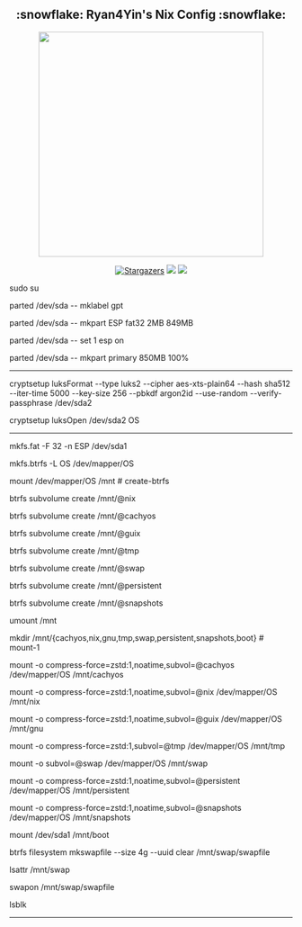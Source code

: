 <h2 align="center">:snowflake: Ryan4Yin's Nix Config :snowflake:</h2>

<p align="center">
  <img src="https://raw.githubusercontent.com/catppuccin/catppuccin/main/assets/palette/macchiato.png" width="400" />
</p>

<p align="center">
	<a href="https://github.com/ryan4yin/nix-config/stargazers">
		<img alt="Stargazers" src="https://img.shields.io/github/stars/ryan4yin/nix-config?style=for-the-badge&logo=starship&color=C9CBFF&logoColor=D9E0EE&labelColor=302D41"></a>
    <a href="https://nixos.org/">
        <img src="https://img.shields.io/badge/NixOS-24.05-informational.svg?style=for-the-badge&logo=nixos&color=F2CDCD&logoColor=D9E0EE&labelColor=302D41"></a>
    <a href="https://github.com/ryan4yin/nixos-and-flakes-book">
        <img src="https://img.shields.io/static/v1?label=Nix Flakes&message=learning&style=for-the-badge&logo=nixos&color=DDB6F2&logoColor=D9E0EE&labelColor=302D41"></a>
  </a>
</p>

sudo su

parted /dev/sda -- mklabel gpt

parted /dev/sda -- mkpart ESP fat32 2MB 849MB

parted /dev/sda -- set 1 esp on

parted /dev/sda -- mkpart primary 850MB 100%

--------------------------------------------------

cryptsetup luksFormat --type luks2 --cipher aes-xts-plain64 --hash sha512 --iter-time 5000 --key-size 256 --pbkdf argon2id --use-random --verify-passphrase /dev/sda2

cryptsetup luksOpen /dev/sda2 OS

--------------------------------------------------

mkfs.fat -F 32 -n ESP /dev/sda1

mkfs.btrfs -L OS /dev/mapper/OS

mount /dev/mapper/OS /mnt  # create-btrfs

btrfs subvolume create /mnt/@nix 

btrfs subvolume create /mnt/@cachyos

btrfs subvolume create /mnt/@guix  

btrfs subvolume create /mnt/@tmp

btrfs subvolume create /mnt/@swap

btrfs subvolume create /mnt/@persistent

btrfs subvolume create /mnt/@snapshots

umount /mnt

mkdir /mnt/{cachyos,nix,gnu,tmp,swap,persistent,snapshots,boot}  # mount-1

mount -o compress-force=zstd:1,noatime,subvol=@cachyos /dev/mapper/OS /mnt/cachyos

mount -o compress-force=zstd:1,noatime,subvol=@nix /dev/mapper/OS /mnt/nix

mount -o compress-force=zstd:1,noatime,subvol=@guix /dev/mapper/OS /mnt/gnu

mount -o compress-force=zstd:1,subvol=@tmp /dev/mapper/OS /mnt/tmp

mount -o subvol=@swap /dev/mapper/OS /mnt/swap

mount -o compress-force=zstd:1,noatime,subvol=@persistent /dev/mapper/OS /mnt/persistent

mount -o compress-force=zstd:1,noatime,subvol=@snapshots /dev/mapper/OS /mnt/snapshots

mount /dev/sda1 /mnt/boot

btrfs filesystem mkswapfile --size 4g --uuid clear /mnt/swap/swapfile

lsattr /mnt/swap

swapon /mnt/swap/swapfile

lsblk

-----------------------------------------------------------



